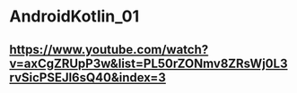 # AndroidKotlin_01

## https://www.youtube.com/watch?v=axCgZRUpP3w&list=PL50rZONmv8ZRsWj0L3rvSicPSEJl6sQ40&index=3
